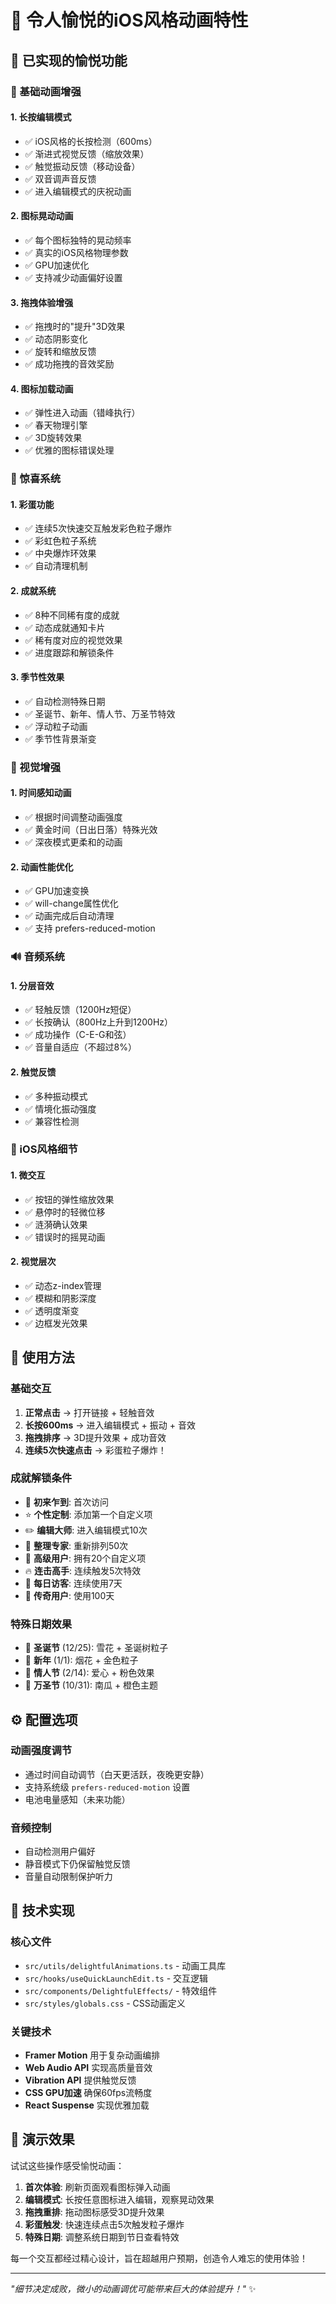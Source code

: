 # 🌟 令人愉悦的iOS风格动画特性

## 🎯 已实现的愉悦功能

### 🔄 基础动画增强

#### 1. **长按编辑模式** 
- ✅ iOS风格的长按检测（600ms）
- ✅ 渐进式视觉反馈（缩放效果）
- ✅ 触觉振动反馈（移动设备）
- ✅ 双音调声音反馈
- ✅ 进入编辑模式的庆祝动画

#### 2. **图标晃动动画**
- ✅ 每个图标独特的晃动频率
- ✅ 真实的iOS风格物理参数
- ✅ GPU加速优化
- ✅ 支持减少动画偏好设置

#### 3. **拖拽体验增强**
- ✅ 拖拽时的"提升"3D效果
- ✅ 动态阴影变化
- ✅ 旋转和缩放反馈
- ✅ 成功拖拽的音效奖励

#### 4. **图标加载动画**
- ✅ 弹性进入动画（错峰执行）
- ✅ 春天物理引擎
- ✅ 3D旋转效果
- ✅ 优雅的图标错误处理

### 🎊 惊喜系统

#### 1. **彩蛋功能**
- ✅ 连续5次快速交互触发彩色粒子爆炸
- ✅ 彩虹色粒子系统
- ✅ 中央爆炸环效果
- ✅ 自动清理机制

#### 2. **成就系统**
- ✅ 8种不同稀有度的成就
- ✅ 动态成就通知卡片
- ✅ 稀有度对应的视觉效果
- ✅ 进度跟踪和解锁条件

#### 3. **季节性效果**
- ✅ 自动检测特殊日期
- ✅ 圣诞节、新年、情人节、万圣节特效
- ✅ 浮动粒子动画
- ✅ 季节性背景渐变

### 🎨 视觉增强

#### 1. **时间感知动画**
- ✅ 根据时间调整动画强度
- ✅ 黄金时间（日出日落）特殊光效
- ✅ 深夜模式更柔和的动画

#### 2. **动画性能优化**
- ✅ GPU加速变换
- ✅ will-change属性优化
- ✅ 动画完成后自动清理
- ✅ 支持 prefers-reduced-motion

### 🔊 音频系统

#### 1. **分层音效**
- ✅ 轻触反馈（1200Hz短促）
- ✅ 长按确认（800Hz上升到1200Hz）
- ✅ 成功操作（C-E-G和弦）
- ✅ 音量自适应（不超过8%）

#### 2. **触觉反馈**
- ✅ 多种振动模式
- ✅ 情境化振动强度
- ✅ 兼容性检测

### 📱 iOS风格细节

#### 1. **微交互**
- ✅ 按钮的弹性缩放效果
- ✅ 悬停时的轻微位移
- ✅ 涟漪确认效果
- ✅ 错误时的摇晃动画

#### 2. **视觉层次**
- ✅ 动态z-index管理
- ✅ 模糊和阴影深度
- ✅ 透明度渐变
- ✅ 边框发光效果

## 🚀 使用方法

### 基础交互
1. **正常点击** → 打开链接 + 轻触音效
2. **长按600ms** → 进入编辑模式 + 振动 + 音效
3. **拖拽排序** → 3D提升效果 + 成功音效
4. **连续5次快速点击** → 彩蛋粒子爆炸！

### 成就解锁条件
- 🚀 **初来乍到**: 首次访问
- ⭐ **个性定制**: 添加第一个自定义项
- ✏️ **编辑大师**: 进入编辑模式10次
- 📐 **整理专家**: 重新排列50次
- 💎 **高级用户**: 拥有20个自定义项
- 🔥 **连击高手**: 连续触发5次特效
- 📅 **每日访客**: 连续使用7天
- 👑 **传奇用户**: 使用100天

### 特殊日期效果
- 🎄 **圣诞节** (12/25): 雪花 + 圣诞树粒子
- 🎊 **新年** (1/1): 烟花 + 金色粒子  
- 💖 **情人节** (2/14): 爱心 + 粉色效果
- 🎃 **万圣节** (10/31): 南瓜 + 橙色主题

## ⚙️ 配置选项

### 动画强度调节
- 通过时间自动调节（白天更活跃，夜晚更安静）
- 支持系统级 `prefers-reduced-motion` 设置
- 电池电量感知（未来功能）

### 音频控制  
- 自动检测用户偏好
- 静音模式下仍保留触觉反馈
- 音量自动限制保护听力

## 🔧 技术实现

### 核心文件
- `src/utils/delightfulAnimations.ts` - 动画工具库
- `src/hooks/useQuickLaunchEdit.ts` - 交互逻辑
- `src/components/DelightfulEffects/` - 特效组件
- `src/styles/globals.css` - CSS动画定义

### 关键技术
- **Framer Motion** 用于复杂动画编排
- **Web Audio API** 实现高质量音效
- **Vibration API** 提供触觉反馈  
- **CSS GPU加速** 确保60fps流畅度
- **React Suspense** 实现优雅加载

## 🎪 演示效果

试试这些操作感受愉悦动画：

1. **首次体验**: 刷新页面观看图标弹入动画
2. **编辑模式**: 长按任意图标进入编辑，观察晃动效果
3. **拖拽重排**: 拖动图标感受3D提升效果
4. **彩蛋触发**: 快速连续点击5次触发粒子爆炸
5. **特殊日期**: 调整系统日期到节日查看特效

每一个交互都经过精心设计，旨在超越用户预期，创造令人难忘的使用体验！

---

*"细节决定成败，微小的动画调优可能带来巨大的体验提升！"* ✨